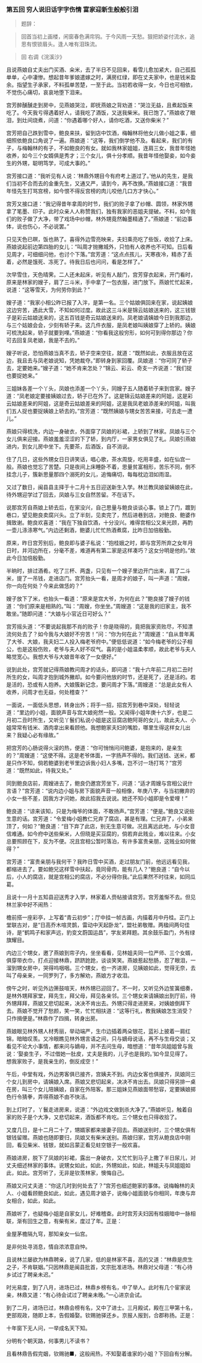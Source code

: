 <script type="text/javascript">
    var head = document.getElementsByTagName('head')[0];
    cssURL = '/public/article_1.css';
    linkTag = document.createElement('link');
    linkTag.href = cssURL;
    linkTag.setAttribute('type','text/css');
    linkTag.setAttribute('rel','stylesheet');
    head.appendChild(linkTag);
</script>
### 第五回 穷人说旧话字字伤情 富家迎新生般般引泪

> 题辞：

> 回首当初上画楼，闲窗春色满帘钩。于今风雨一天愁。狠把娇姿付流水，追思有恨锁眉头。逢人唯有泪珠流。

> 回 右调《浣溪沙》

且说燕娘自丈夫出门买酒、籴米，去了半日不见回来，看雪儿愈加紧大，自己孤孤单单，心中凄惨。想起昔年爹娘遣嫁之时，满房红绿，即在丈夫家中，也是钱米盈余。指望生子承家，不料孤单苦楚，一至于此。当初若收得一女，今日也可相依，不觉伤心痛切，哀哀地堕下泪来。

宫芳醉醺醺走到房中，见燕娘哭泣，即抚燕娘之背劝道：“哭泣无益，且煮起饭来吃了。今天我亏得遇着好人，请我吃了酒饭，又送我柴米。我已饱了。”燕娘收了眼泪，到灶间烧煮，问道：“你遇着哪个好人，请你吃酒，又送你柴米？”

宫芳把自己跌到雪中，鲍良来扶，留到店中饮酒，梅翰林将他女儿做小姐之事，细细照依鲍良口角说了一遍。燕娘道：“这等，我们倒学他不及。看起来，我们的有子，与梅翰林的有子，不如鲍良的有女。就如我林家姐姐，连肩三女，我昔年怪她收养，如今三个女婿俱是秀才；三个女儿，俱十分孝顺。我昔年怪他娶妾，如今妾生的外甥，聪明笃学，可成大事的。”

宫芳接口道：“我听见有人说：‘林鼎外甥目今有府考上道过了。’他从的先生，是我们当初不合而去的金重先生，又通又严，请到今，再不改换。”燕娘接口道：“我昔年怪先生打骂宫榜，如今恨不得反宫榜的肉儿咬他几口方才快心。”

宫芳又接口道：“我记得昔年拿周的时节，我们的败子拿了纱帽、圆领，林家外甥拿了笔墨、印子。此时众亲人人称赞我们，独有我家的恶姐夫提破。不料，如今我们的败子做了大净，带了戏场中纱帽，林外甥竟然翰墨精通了。”燕娘道：“前边事体，说也伤心，不必说罢。”

只见天色已暝，饭也熟了。喜得外边雪亮映来，夫妇乘亮吃了些饭，收拾了上床。燕娘说起前边第四胎的女儿：“叫周才抛撇城外，只怕有人收养也不可知。日后看见周才，可细细问他，也讨个下落。”宫芳道：“这点点孩儿，天寒夜冷，精赤了丢着，必然是饿死、冻死了。待我日后也问问，看是怎样了。”

次早雪住，天色晴霁。二人还未起床，听见有人敲门，宫芳穿衣起来，开门看时，原来是林家的嫂子，肩了三斗米，手中拿了一包衣服，进门放下。燕娘忙忙起来，说道：“这等雪天，为何劳你到此？”

嫂子道：“我家小相公昨已报了入泮，是第一名。三个姑娘俱回来在家，说起姨娘这边穷苦，遇此大雪，不知如何过度。故此这三斗米是锦云姑娘送来的，这三钱银子是彩云姑娘送来的，这五百钱是奇云姑娘送来的。凤老娘请姨娘今日到我那边，与三个姑娘会会，少刻有轿子来。这几件衣服，是凤老娘叫姨娘穿了上轿的。姨娘可梳洗起来，轿子就要到哩。”燕娘道：“你看我这般穷形，如何可到得你那边？你可去回复凤老娘，我是不去的。”

嫂子听说，恐怕燕娘当真不去，轿子空来空往，就道：“既然如此，衣服且放在这边，我且去与凤老娘说知，凭她裁夺。”即转身到家回覆。凤娘道：“你可同了轿子去，定要她来。”嫂子道：“她不肯来怎处？”锦云、彩云、奇支一齐说道：“我们捉也要捉她来。”

三姐妹各差一个丫头，凤娘也添差一个丫头，同嫂子五人随着轿子来到宫家。嫂子道：“凤老娘定要接姨娘过去，轿子已在外了。这是锦云姑娘差来的阿姐，这是彩云姑娘差来的阿姐，这是奇云姑娘差来的阿姐，这是我凤老娘添差来的阿姐，叫我们五人捉也要捉姨娘上轿去的。”宫芳道：“既然姨娘与甥女苦苦来接，可去走一遭儿。”

燕娘只得梳洗，内边一身破衣，外面穿了凤娘的衫裙，上轿到了林家。凤娘与三个女儿俱来迎接。燕娘羞羞涩涩的下了轿，到内厅，一家男女俱见了礼。凤娘引燕娘进内，到女儿房中坐下。先要茶，后酒饭，自不消说。

住了几日，这些外甥女日日讲笑话，唱心歌，茶水周旋，吃用丰盛，如在仙宫一般。燕娘也觉忘了苦楚。只是夜间上床睡卧不着，思量贫富相形，苦乐不同，倒不挂念儿子，簇新思量那四个溺死的女儿，追悔痛切，每每枕边泪如雨湿。

又过了数日，闽县县主择于十二月十五日迎送新生入学。林兰教凤娘留姨娘在此，待外甥迎学过了回去，凤娘与三女自然苦留。不在话下。

说那宫芳自燕娘上轿去后，在家没兴，自己思量与鲍良谈谈心事。锁上了门，踱到巷口，望见鲍良卖腐兴头。立了半刻，见卖完了，然后进巷到店，对鲍良、鲍婆作揖致谢。鲍良欢喜道：“我在下独自饮酒，十分没兴。难得宫相公又来光顾，再酌一壶儿涤涤寒气。”内边还剩酒，鲍婆儿忙忙热酒煮腐，比昨日加倍殷勤。

原来，昨日宫芳别后，鲍良即与婆子私说：“抱桂娥之时，即与宫芳所弃之女年月日时，并河边所在，分毫不差，难道再有第二家是这样凑巧？这女分明是他的。”故此今日加倍殷勤。

半晌时，排过酒肴。吃了三杯、两盏，只见有一个嫂子里边开门出来，肩了二斗米，提了一吊钱，走进店门。宫芳抬头一看，是周才的娘子，叫一声道：“周嫂，你一向在何处？今来此做恁的？”

嫂子放下了米，也抬头一看道：“原来是宫大爷，为何在此？”鲍良接了嫂子的钱道：“你们原来是相熟的。”叫：“周嫂，你坐坐。”周嫂道：“这是我的旧家主，我不敢坐。”随即问道：“大娘与小官近日可好么？”

宫芳摇头道：“不要说起我那不肖的败子！你是晓得的，竟把我家资败尽，不知漂流何处去了？如今我与大娘好不穷苦！”问：“你为何在此？”周嫂道：“自从昔年离了大爷、大娘，我夫妇二人投入梅老爷府中。”便低低说道：“如今梅老爷的公子相公，也是这般伤败，老爷与夫人好不叹气。喜的是小姐温柔孝顺，故此老爷与夫人略觉宽心。我想大爷与大娘昔年收了一女便好。”

说到此处，宫芳就记得燕娘教问周才的话头，即问道：“我十六年前二月初二丑时所生的女，叫周才抱到城外撇却。如今要问他放的时节，还是死了，还是活的。若是活的，恐或有人抱养。大娘簇新记念，要问周才下落。”周嫂道：“总是此女有人收养，问周才也无益，何处稽查？”

一面说，一面低头思想，转身出外；将手一招，招宫芳到巷中深处，轻轻说道：“里边的小姐，面貌声音与宫大娘宛然一般。又闻得小姐年庚十六岁，也是二月初二丑时所生，又听见丫鬟们私说小姐是这豆腐店鲍阿哥的女儿，故此夫人、小姐常常有钱米、酒肉拿出来看顾他。我想鲍家夫妇的嘴脸，哪里生得这样女儿出来？我疑心必有缘故。”

把宫芳的心肠说得火滚的热，便道：“你可悄悄问问鲍婆，是抱来的，是亲生的？”周嫂道：“这使不得。这是老爷体面，一字扬声不得的。我们送钱、送米，都是只作不知，倘若鲍婆到老爷里边诉我小妇人多嘴，岂不讨一场打骂？”宫芳道：“既然如此，待我又处。”

同到鲍良店前，周嫂进去了，鲍良仍邀宫芳坐下，问道：“适才周嫂与宫相公说什言语？”宫芳道：“说内边小姐与房下面貌声音一般相像，年庚八字，与当初撇弃的小女一些不差，因我方才问她，故此招我去说说。她还不知小姐即是令爱哩！”

鲍良道：“谅来该知，只是为梅爷的体面，不敢扬声。”宫芳道：“便是。”鲍良又说些生意的话。宫芳道：“令爱梅小姐教仁兄弃了腐店，甚是有理。仁兄弃了，小弟来顶了，何如？”鲍良道：“目下弃了此店，别无生意可做。况且离远此地，与小女音信难通。如今府中送些柴米，人但晓是买豆腐的，倘若弃此贱业，难以往来。小女总要照顾在下，反为不便。况且宫相公暂时落泊，有许多富贵亲朋，这贱业如何做得？”

宫芳道：“富贵亲朋与我何干？我昨日雪中买酒，走过朋友门前，他远远看见我，都缩进去了。要如鲍兄这样雪中扶起，竟同骨肉，能有几人？”鲍良道：“自今以后，小人的腐店，就是宫相公的腐店，不必分得你我。”此后果然不时往来，如同瓜葛。

且说十一月十五知县迎送秀才入学，林家着人赍帖接请宫芳。宫芳羞惭不去。但见林兰家中好不闹热：

檐前搭一座彩亭，上写着“青云初步”；厅中挂一帧古画，内描着月中丹桂。正门上堂联古对，是“日高乔木喧灵鹊，雷动中天起卧龙”，盟社弟敬赠。两楹间两句佳诗，是“鹤鸣子和家声远，豹变文蔚国运昌”，学友弟拜题。其余鼓乐盈门，外有绿旗耀目。

内边三个甥女，邀了燕娘到帘子内，坐坐看看，见林姐夫同一位严师、三个女婿，俱穿带衣巾，打点迎接林鼎，跻跻跄跄，谈谈笑笑。燕娘惹起愁肠，忍了眼泪，一溜到甥女房中，哭得呜咽咽。三个甥女，也一齐进房，见姨娘如此，觉得无奈，去叫了母亲来，一同罗列了，多方解劝，燕娘方才收泪。

傍午之时，听见外边箫鼓喧天，林外甥已迎回了。不一时，又听见外边笙簧细奏，是林外甥拜家堂，拜先生，拜父母，拜见各亲邻。三个甥女来请姨娘出到厅前，待外甥拜拜，燕娘又悲切起来，决决不肯出去。外甥只得走进房来，对姨娘倒拜下去。燕娘不觉开了愁颜，笑一笑，忙忙相扶道：“这等行礼，教我姨娘怎生消受？只作揖便是。”林鼎作了四揖，转身出房。

燕娘眼见林外甥人材秀丽，举动端严，生巾边插着两朵银花，蓝衫上披着一肩红锦，暗暗叹羡。又冷眼瞧见林外甥言语之间，只与嫡母说话，再不与生母交谈；又看见不论大小事情，都来问与嫡母，并不去问生母，暗想道：“昔年凤姐姐曾与我说：‘娶妾生子，不过借她一肚皮，丈夫是我的，儿子也是我的。’如今显见得了。想我家败子，是我亲生的，倒反成空！”

午后，中堂有戏，外边男客俱已接齐，宫姨夫不到。内边女客也俱接齐，凤娘同三个女儿到房中，请姨娘入席。燕娘又悲切起来，决决不肯出去。凤娘只得另排一桌在房，叫三个女儿陪姨娘，自家在外陪客。那三姐妹见燕娘面带愁容，定要姨娘掷色行令猜拳，弄得燕娘不由不快活。

到上灯时了，丫鬟走进房来，说道：“外边戏文做到杀大净了。”燕娘听见，触着自家的败子是个大净，又悲切起来，酒饭都不肯吃。三个甥女也只得收拾了。

又度几日，是十二月二十了，甥婿家都来接妻子回去。燕娘送别时，三个甥女俱有银钱留赠。燕娘也随即要归，凤娘又有柴米送别。燕娘归家，宫芳从鲍良店中刚回，看见柴米、钱银，就如吕蒙正看见蛀空银子一般欢喜。

燕娘进房，脱下了凤娘的衫裙，露出一身破衣，又忙忙到马子上撒了半日尿儿，对丈夫细述林家的事体。说甥女如此，如此，外甥如此，如此，林姐夫与凤姐姐如此，如此。宫芳听了，无非是钦羡林家，懊悔自己。

燕娘又问丈夫道：“你这几时到何处去了？”宫芳也细述鲍家的事体。说梅翰林的夫人、小姐看顾鲍良如此，如此，遇见周才娘子，说梅小姐面貌与你相同，年庚与弃女相合，如此，如此。

燕娘听了，也疑梅小姐是自家女儿，好难稽查。此时宫芳夫妇因有桂娥暗中一脉相联，渐有回生之意，有柴有米，度过了年。正是：

金屋茅檐隔九穹，那知亲女一仙宫。

是非何处寻消息，情自浓浓意自忡。

且说林兰屡欲为林鼎聘亲，说了几家，低的是林家不喜，高的又道：“林鼎是庶生之子，不肯联姻。”只因林鼎是闽县批首，文宗批准进场。林鼎对父母道：“有心待乡试过了聘亲未迟。”

时光易度，到了八月，进场已过，林鼎乡榜有名，中了举人。此时有几个宦家说亲，林鼎又道：“有心待会试过了聘亲未晚。”一心进京会试。

到了二月，进场已过，林鼎会榜有名，又中了进士。三月殿试，殿在三甲第十名，吏部观政，随即上本，告假婚娶。钦赐驰驿还乡。京报人报到，合郡称扬。正是：

十年窗下无人问，一举成名天下知。

分明有个朝天路，何事男儿不读书？

且看林鼎告假完姻，钦赐驰■，这般闹热，不知娶着谁家的小姐？下回自有分解。